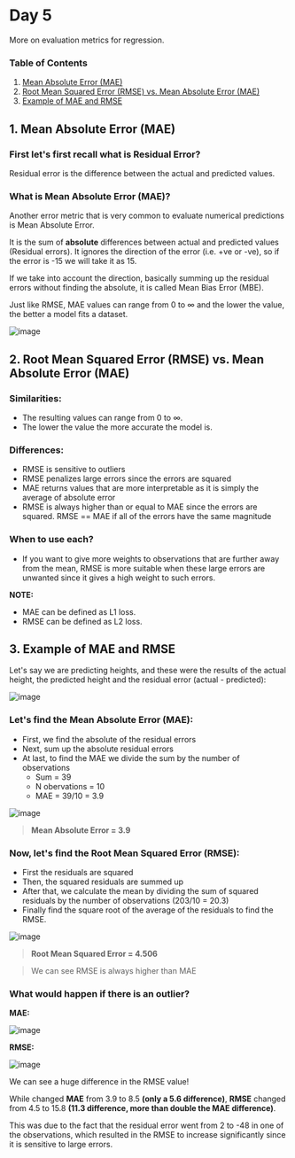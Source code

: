 # Day 5 
More on evaluation metrics for regression.

### Table of Contents

<ol>
  <li><a href="#1-mean-absolute-error-mae">Mean Absolute Error (MAE)</a></li>
  <li><a href="#2-root-mean-squared-error-rmse-vs-mean-absolute-error-mae">Root Mean Squared Error (RMSE) vs. Mean Absolute Error (MAE)</a></li>
  <li><a href="#3-example-of-mae-and-rmse">Example of MAE and RMSE</a></li>
</ol>

## 1. Mean Absolute Error (MAE)

### First let's first recall what is Residual Error?
Residual error is the difference between the actual and predicted values.

### What is Mean Absolute Error (MAE)?
Another error metric that is very common to evaluate numerical predictions is Mean Absolute Error.

It is the sum of **absolute** differences between actual and predicted values (Residual errors). It ignores the direction of the error (i.e. +ve or -ve), so if the error is -15 we will take it as 15. 

If we take into account the direction, basically summing up the residual errors without finding the absolute, it is called Mean Bias Error (MBE).

Just like RMSE, MAE values can range from 0 to ∞ and the lower the value, the better a model fits a dataset.

![image](https://user-images.githubusercontent.com/70928356/193356543-e6e2ae73-8e91-4fc1-951b-694825b481ed.png)

## 2. Root Mean Squared Error (RMSE) vs. Mean Absolute Error (MAE)

### Similarities:
- The resulting values can range from 0 to ∞.
- The lower the value the more accurate the model is.

### Differences:
- RMSE is sensitive to outliers 
- RMSE penalizes large errors since the errors are squared
- MAE returns values that are more interpretable as it is simply the average of absolute error
- RMSE is always higher than or equal to MAE since the errors are squared. RMSE == MAE if all of the errors have the same magnitude

### When to use each?
- If you want to give more weights to observations that are further away from the mean, RMSE is more suitable when these large errors are unwanted since it gives a high weight to such errors.

**NOTE:**
- MAE can be defined as L1 loss.
- RMSE can be defined as L2 loss.

## 3. Example of MAE and RMSE
Let's say we are predicting heights, and these were the results of the actual height, the predicted height and the residual error (actual - predicted):

![image](https://user-images.githubusercontent.com/70928356/193364618-3db9458f-7bc0-423e-a5c1-982acea2b9f3.png)

### Let's find the Mean Absolute Error (MAE):
- First, we find the absolute of the residual errors 
- Next, sum up the absolute residual errors
- At last, to find the MAE we divide the sum by the number of observations 
  - Sum = 39
  - N obervations = 10
  - MAE = 39/10 = 3.9

![image](https://user-images.githubusercontent.com/70928356/193365043-dfae3b3f-69d5-41f6-87fe-6d8bf432ab8e.png)

> **Mean Absolute Error = 3.9**

### Now, let's find the Root Mean Squared Error (RMSE):
- First the residuals are squared
- Then, the squared residuals are summed up
- After that, we calculate the mean by dividing the sum of squared residuals by the number of observations (203/10 = 20.3)
- Finally find the square root of the average of the residuals to find the RMSE.

![image](https://user-images.githubusercontent.com/70928356/193365547-dae6c629-0cbf-447c-981f-15821ee9efc7.png)

> **Root Mean Squared Error = 4.506**

> We can see RMSE is always higher than MAE

### What would happen if there is an outlier?

**MAE:**

![image](https://user-images.githubusercontent.com/70928356/193366339-6da46e35-c993-479f-a67e-b4f160c83928.png)

**RMSE:**

![image](https://user-images.githubusercontent.com/70928356/193366367-ee4e6986-5122-4c1e-a790-fecefb5e99b2.png)

We can see a huge difference in the RMSE value!

While changed **MAE** from 3.9 to 8.5 **(only a 5.6 difference)**,
**RMSE** changed from 4.5 to 15.8 **(11.3 difference, more than double the MAE difference)**.

This was due to the fact that the residual error went from 2 to -48 in one of the observations, which resulted in the RMSE to increase significantly since it is sensitive to large errors.

